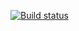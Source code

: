 [![Build status](https://ci.appveyor.com/api/projects/status/unkhpo98li83oup2?svg=true)](https://ci.appveyor.com/project/FedVas/web)